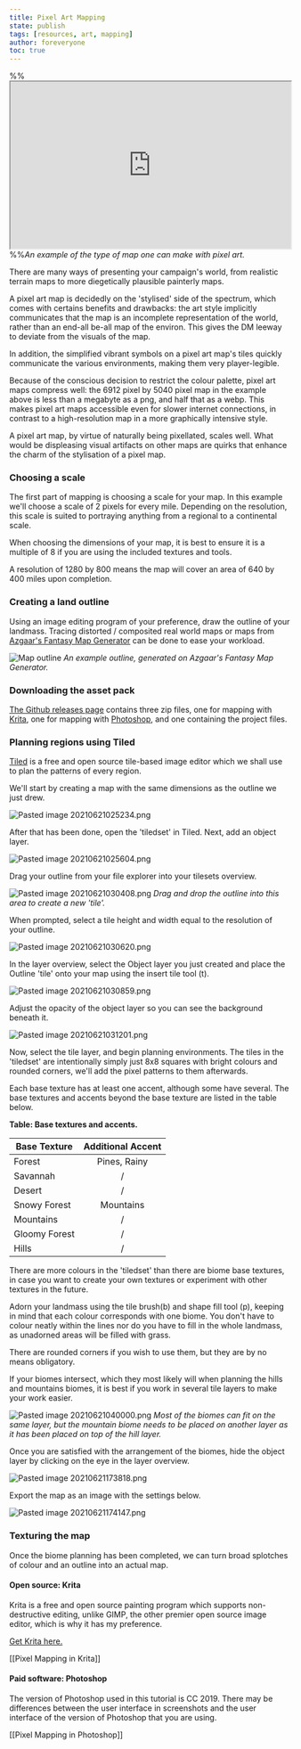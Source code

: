 ```yaml
---
title: Pixel Art Mapping
state: publish
tags: [resources, art, mapping]
author: foreveryone
toc: true
---
```


 %%<iframe src="https://foreveryone1.github.io/map/#-173.5,368,1z" style="height:300px;width:100%;" title="Pixel Map Example"></iframe>%%*An example of the type of map one can make with pixel art.*

There are many ways of presenting your campaign's world, from realistic terrain  maps to more diegetically plausible painterly maps.

A pixel art map is decidedly on the 'stylised' side of the spectrum, which comes with certains benefits and drawbacks: the art style implicitly communicates that the map is an incomplete representation of the world, rather than an end-all be-all map of the environ. This gives the DM leeway to deviate from the visuals of the map.

In addition, the simplified vibrant symbols on a pixel art map's tiles quickly communicate the various environments, making them very player-legible.

Because of the conscious decision to restrict the colour palette, pixel art maps compress well: the 6912 pixel by 5040 pixel map in the example above is less than a megabyte as a png, and half that as a webp. This makes pixel art maps accessible even for slower internet connections, in contrast to a high-resolution map in a more graphically intensive style.

A pixel art map, by virtue of naturally being pixellated, scales well. What would be displeasing visual artifacts on other maps are quirks that enhance the charm of the stylisation of a pixel map.

### Choosing a scale
The first part of mapping is choosing a scale for your map. In this example  we'll choose a scale of 2 pixels for every mile. Depending on the resolution, this scale is suited to portraying anything from a regional to a continental scale.

When choosing the dimensions of your map, it is best to ensure it is a multiple of 8 if you are using the included textures and tools.

A resolution of 1280 by 800 means the map will cover an area of 640 by 400 miles upon completion.

### Creating a land outline

Using an image editing program of your preference, draw the outline of your landmass. Tracing distorted / composited real world maps or maps from [Azgaar's Fantasy Map Generator](https://azgaar.github.io/Fantasy-Map-Generator/) can be done to ease your workload. 

![Map outline](/assets/img/outline.webp) *An example outline, generated on Azgaar's Fantasy Map Generator.*

### Downloading the asset pack

[The Github releases page](https://github.com/5egeneral/compendium/releases/tag/map.1) contains three zip files, one for mapping with [Krita](#open-source-krita), one for mapping with [Photoshop](#paid-software-photoshop), and one containing the project files.

### Planning regions using Tiled
[Tiled](https://thorbjorn.itch.io/tiled) is a free and open source tile-based image editor which we shall use to plan the patterns of every region.

We'll start by creating a map with the same dimensions as the outline we just drew.

![Pasted image 20210621025234.png](/assets/img/Pasted%20image%2020210621025234.png#center)

After that has been done, open the 'tiledset' in Tiled. Next, add an object layer.


![Pasted image 20210621025604.png](/assets/img/Pasted%20image%2020210621025604.png#center)

Drag your outline from your file explorer into your tilesets overview. 

![Pasted image 20210621030408.png](/assets/img/Pasted%20image%2020210621030408.png#center) *Drag and drop the outline into this area to create a new 'tile'.*

When prompted, select a tile height and width equal to the resolution of your outline.

![Pasted image 20210621030620.png](/assets/img/Pasted%20image%2020210621030620.png#center)

In the layer overview, select the Object layer you just created and place the Outline 'tile' onto your map using the insert tile tool (t).

![Pasted image 20210621030859.png](/assets/img/Pasted%20image%2020210621030859.png#center)

Adjust the opacity of the object layer so you can see the background beneath it.

![Pasted image 20210621031201.png](/assets/img/Pasted%20image%2020210621031201.png#center)

Now, select the tile layer, and begin planning environments. The tiles in the 'tiledset' are intentionally simply just 8x8 squares with bright colours and rounded corners, we'll add the pixel patterns to them afterwards.

Each base texture has at least one accent, although some have several. The base textures and accents beyond the base texture are listed in the table below.

**Table: Base textures and accents.**

| Base Texture  | Additional Accent |
| ------------- | :-----------------: |
| Forest        | Pines, Rainy      |
| Savannah      | /                 |
| Desert        | /                 |
| Snowy Forest  | Mountains         |
| Mountains     | /                 |
| Gloomy Forest | /                 |
| Hills         | /                 | 

There are more colours in the 'tiledset' than there are biome base textures, in case you want to create your own textures or experiment with other textures in the future.

Adorn your landmass using the tile brush(b) and shape fill tool (p), keeping in mind that each colour corresponds with one biome. You don't have to colour neatly within the lines nor do you have to fill in the whole landmass, as unadorned areas will be filled with grass.

There are rounded corners if you wish to use them, but they are by no means obligatory. 

If your biomes intersect, which they most likely will when planning the hills and mountains biomes, it is best if you work in several tile layers to make your work easier.

![Pasted image 20210621040000.png](/assets/img/Pasted%20image%2020210621040000.png#center) *Most of the biomes can fit on the same layer, but the mountain biome needs to be placed on another layer as it has been placed on top of the hill layer.*

Once you are satisfied with the arrangement of the biomes, hide the object layer by clicking on the eye in the layer overview.

![Pasted image 20210621173818.png](assets/img/Pasted%20image%2020210621173818.png#center)

Export the map as an image with the settings below.

![Pasted image 20210621174147.png](assets/img/Pasted%20image%2020210621174147.png#center)

### Texturing the map

Once the biome planning has been completed, we can turn broad splotches of colour and an outline into an actual map.

#### Open source: Krita
Krita is a free and open source painting program which supports non-destructive editing, unlike GIMP, the other premier open source image editor, which is why it has my preference.

[Get Krita here.](https://krita.org/en/download/krita-desktop/)

[[Pixel Mapping in Krita]]

#### Paid software: Photoshop
The version of Photoshop used in this tutorial is CC 2019. There may be differences between the user interface in screenshots and the user interface of the version of Photoshop that you are using.

[[Pixel Mapping in Photoshop]]